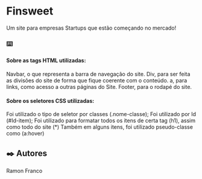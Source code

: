 # Finsweet

Um site para empresas Startups que estão começando no mercado!

### ⌨️ 

#### Sobre as tags HTML utilizadas:
Navbar, o que representa a barra de navegação do site.
Div, para ser feita as divisões do site de forma que fique coerente com o conteúdo.
a, para links, como acesso a outras páginas do Site.
Footer, para o rodapé do site. 

#### Sobre os seletores CSS utilizadas:
Foi utilizado o tipo de seletor por classes (.nome-classe);
Foi utilizado por Id (#Id-item);
Foi utilizado para formatar todos os itens de certa tag (h1), assim como todo do site (*)
Também em alguns itens, foi utilizado pseudo-classe como (a:hover)

## ✒️ Autores

Ramon Franco
